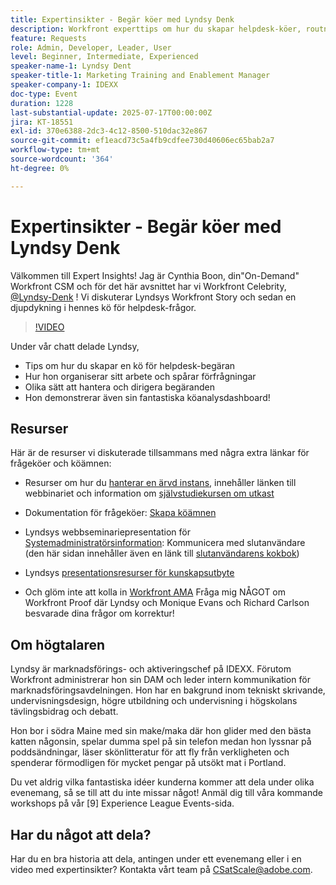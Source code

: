 ```yaml
---
title: Expertinsikter - Begär köer med Lyndsy Denk
description: Workfront experttips om hur du skapar helpdesk-köer, routningsförfrågningar och instrumentpanelsinsikter med Lyndsy Denk.
feature: Requests
role: Admin, Developer, Leader, User
level: Beginner, Intermediate, Experienced
speaker-name-1: Lyndsy Dent
speaker-title-1: Marketing Training and Enablement Manager
speaker-company-1: IDEXX
doc-type: Event
duration: 1228
last-substantial-update: 2025-07-17T00:00:00Z
jira: KT-18551
exl-id: 370e6388-2dc3-4c12-8500-510dac32e867
source-git-commit: ef1eacd73c5a4fb9cdfee730d40606ec65bab2a7
workflow-type: tm+mt
source-wordcount: '364'
ht-degree: 0%

---
```


# Expertinsikter - Begär köer med Lyndsy Denk

Välkommen till Expert Insights!  Jag är Cynthia Boon, din&quot;On-Demand&quot; Workfront CSM och för det här avsnittet har vi Workfront Celebrity, [@Lyndsy-Denk](https://experienceleaguecommunities.adobe.com/t5/user/viewprofilepage/user-id/17573167) ! Vi diskuterar Lyndsys Workfront Story och sedan en djupdykning i hennes kö för helpdesk-frågor.

>[!VIDEO](https://video.tv.adobe.com/v/3465272/?learn=on&enablevpops)

Under vår chatt delade Lyndsy,

* Tips om hur du skapar en kö för helpdesk-begäran
* Hur hon organiserar sitt arbete och spårar förfrågningar
* Olika sätt att hantera och dirigera begäranden
* Hon demonstrerar även sin fantastiska köanalysdashboard!

## Resurser

Här är de resurser vi diskuterade tillsammans med några extra länkar för frågeköer och köämnen:

* Resurser om hur du [hanterar en ärvd instans](https://experienceleague.adobe.com/en/docs/workfront-learn/tutorials-workfront/administration-and-setup/system-perfomance-and-maintenance/take-charge-of-an-existing-workfront-instance), innehåller länken till webbinariet och information om [självstudiekursen om utkast](https://experienceleague.adobe.com/en/docs/workfront-learn/tutorials-workfront/manage-work/request-queues/understand-request-queues)

* Dokumentation för frågeköer: [Skapa köämnen](https://experienceleague.adobe.com/en/docs/workfront/using/manage-work/requests/create-and-manage-request-queues/create-queue-topics)

* Lyndsys webbseminariepresentation för [Systemadministratörsinformation](https://experienceleaguecommunities.adobe.com/t5/workfront-discussions/webinar-system-admin-essentials-communicating-with-end-users/td-p/606096): Kommunicera med slutanvändare (den här sidan innehåller även en länk till [slutanvändarens kokbok](https://experienceleaguecommunities.adobe.com/t5/workfront-blogs/introducing-the-end-user-communications-cookbook/ba-p/607439))

* Lyndsys [presentationsresurser för kunskapsutbyte](https://experienceleaguecommunities.adobe.com/t5/workfront-discussions/event-follow-up-november-2024-skill-exchange-workfront-process/m-p/726841#M3642)

* Och glöm inte att kolla in [Workfront AMA](https://experienceleaguecommunities.adobe.com/t5/workfront-events/workfront-ama-ask-me-anything-about-workfront-proof/ev-p/748798) Fråga mig NÅGOT om Workfront Proof där Lyndsy och Monique Evans och Richard Carlson besvarade dina frågor om korrektur!

## Om högtalaren 

Lyndsy är marknadsförings- och aktiveringschef på IDEXX. Förutom Workfront administrerar hon sin DAM och leder intern kommunikation för marknadsföringsavdelningen. Hon har en bakgrund inom tekniskt skrivande, undervisningsdesign, högre utbildning och undervisning i högskolans tävlingsbidrag och debatt.

Hon bor i södra Maine med sin make/maka där hon glider med den bästa katten någonsin, spelar dumma spel på sin telefon medan hon lyssnar på poddsändningar, läser skönlitteratur för att fly från verkligheten och spenderar förmodligen för mycket pengar på utsökt mat i Portland.

Du vet aldrig vilka fantastiska idéer kunderna kommer att dela under olika evenemang, så se till att du inte missar något!  Anmäl dig till våra kommande workshops på vår [9] Experience League Events-sida.

## Har du något att dela?

Har du en bra historia att dela, antingen under ett evenemang eller i en video med expertinsikter? Kontakta vårt team på [CSatScale@adobe.com](mailto:CSatScale@adobe.com).
